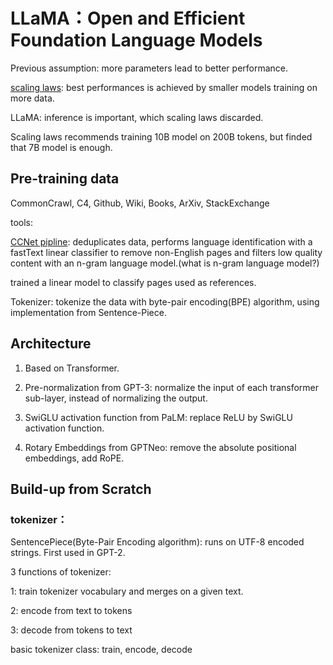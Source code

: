 # LLaMA：Open and Efficient Foundation Language Models

Previous assumption: more parameters lead to better performance. 

[scaling laws](https://arxiv.org/abs/2203.15556): best performances is achieved by smaller models training on more data.

LLaMA: inference is important, which scaling laws discarded.

Scaling laws recommends training 10B model on 200B tokens,  but finded that 7B model is enough.

## Pre-training data

CommonCrawl, C4, Github, Wiki, Books, ArXiv, StackExchange

tools: 

[CCNet pipline](https://arxiv.org/abs/1911.00359): deduplicates data, performs language identification with
a fastText linear classifier to remove non-English pages and filters low quality content with an n-gram language model.(what is n-gram language model?)

trained a linear model to classify pages used as references.

Tokenizer: tokenize the data with byte-pair encoding(BPE) algorithm, using implementation from Sentence-Piece. 

## Architecture

1. Based on Transformer.

2. Pre-normalization from GPT-3: normalize the input of each transformer sub-layer, instead of normalizing the output.

3. SwiGLU activation function from PaLM: replace ReLU by SwiGLU activation function.

4. Rotary Embeddings from GPTNeo: remove the absolute positional embeddings, add RoPE.

## Build-up from Scratch

### tokenizer：

SentencePiece(Byte-Pair Encoding algorithm): runs on UTF-8 encoded strings. First used in GPT-2.

3 functions of tokenizer:

1: train tokenizer vocabulary and merges on a given text.

2: encode from text to tokens

3: decode from tokens to text

basic tokenizer class: train, encode, decode
